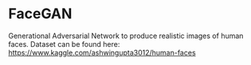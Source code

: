 # FaceGAN
Generational Adversarial Network to produce realistic images of human faces. Dataset can be found here: https://www.kaggle.com/ashwingupta3012/human-faces
